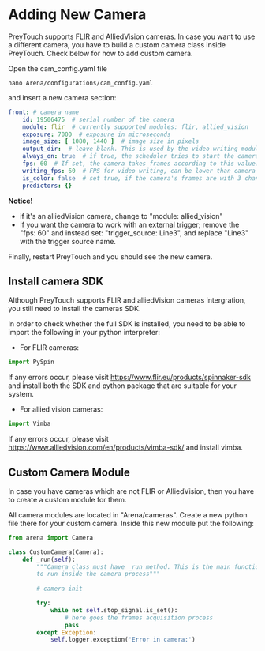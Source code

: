 # Adding New Camera

PreyTouch supports FLIR and AlliedVision cameras. In case you want to use a different camera, you have to build a custom camera class inside PreyTouch. Check below for how to add custom camera.

Open the cam_config.yaml file
```console
nano Arena/configurations/cam_config.yaml
```
and insert a new camera section:

```yaml
front: # camera name
    id: 19506475  # serial number of the camera
    module: flir  # currently supported modules: flir, allied_vision
    exposure: 7000  # exposure in microseconds
    image_size: [ 1080, 1440 ]  # image size in pixels
    output_dir:  # leave blank. This is used by the video writing module.
    always_on: true  # if true, the scheduler tries to start the camera if off.
    fps: 60  # If set, the camera takes frames according to this value. 
    writing_fps: 60  # FPS for video writing, can be lower than camera's fps
    is_color: false  # set true, if the camera's frames are with 3 channels (color)
    predictors: {}
```
**Notice!**
- if it's an alliedVision camera, change to "module: allied_vision"
- If you want the camera to work with an external trigger; remove the "fps: 60" and instead set: "trigger_source: Line3", and replace "Line3" with the trigger source name.

Finally, restart PreyTouch and you should see the new camera.

## Install camera SDK
Although PreyTouch supports FLIR and alliedVision cameras intergration, you still need to install the cameras SDK. 

In order to check whether the full SDK is installed, you need to be able to import the following in your python interpreter:
- For FLIR cameras:
```python
import PySpin
```
If any errors occur, please visit https://www.flir.eu/products/spinnaker-sdk and install both the SDK and python package that are suitable for your system.
- For allied vision cameras:
```python
import Vimba
```
If any errors occur, please visit https://www.alliedvision.com/en/products/vimba-sdk/ and install vimba.

## Custom Camera Module
In case you have cameras which are not FLIR or AlliedVision, then you have to create a custom module for them.

All camera modules are located in "Arena/cameras". Create a new python file there for your custom camera. Inside this new module put the following:
```python
from arena import Camera

class CustomCamera(Camera):
    def _run(self):
        """Camera class must have _run method. This is the main function 
        to run inside the camera process"""
        
        # camera init

        try:
            while not self.stop_signal.is_set():
                # here goes the frames acquisition process
                pass
        except Exception:
            self.logger.exception('Error in camera:')
```